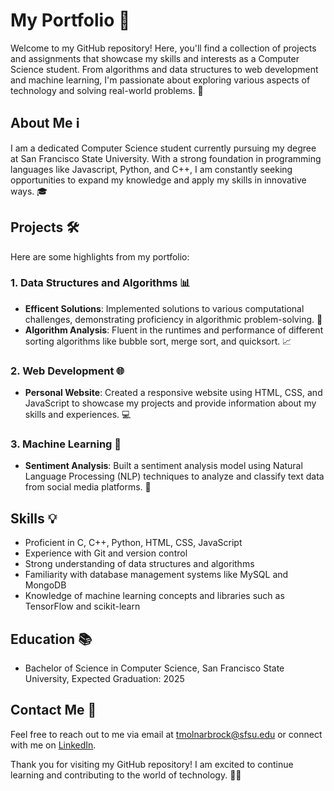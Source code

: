 # My Portfolio 🚀

Welcome to my GitHub repository! Here, you'll find a collection of projects and assignments that showcase my skills and interests as a Computer Science student. From algorithms and data structures to web development and machine learning, I'm passionate about exploring various aspects of technology and solving real-world problems. 🤖

## About Me ℹ️
I am a dedicated Computer Science student currently pursuing my degree at San Francisco State University. With a strong foundation in programming languages like Javascript, Python, and C++, I am constantly seeking opportunities to expand my knowledge and apply my skills in innovative ways. 🎓

## Projects 🛠️
Here are some highlights from my portfolio:

### 1. Data Structures and Algorithms 📊
- **Efficent Solutions**: Implemented solutions to various computational challenges, demonstrating proficiency in algorithmic problem-solving. 🧠
- **Algorithm Analysis**: Fluent in the runtimes and performance of different sorting algorithms like bubble sort, merge sort, and quicksort. 📈

### 2. Web Development 🌐
- **Personal Website**: Created a responsive website using HTML, CSS, and JavaScript to showcase my projects and provide information about my skills and experiences. 💻

### 3. Machine Learning 🤖
- **Sentiment Analysis**: Built a sentiment analysis model using Natural Language Processing (NLP) techniques to analyze and classify text data from social media platforms. 📝

## Skills 💡
- Proficient in C, C++, Python, HTML, CSS, JavaScript
- Experience with Git and version control
- Strong understanding of data structures and algorithms
- Familiarity with database management systems like MySQL and MongoDB
- Knowledge of machine learning concepts and libraries such as TensorFlow and scikit-learn

## Education 📚
- Bachelor of Science in Computer Science, San Francisco State University, Expected Graduation: 2025

## Contact Me 📧
Feel free to reach out to me via email at tmolnarbrock@sfsu.edu or connect with me on [LinkedIn](https://www.linkedin.com/in/thomasbrocksf/).

Thank you for visiting my GitHub repository! I am excited to continue learning and contributing to the world of technology. 🚀🌟

<!--- © 2024 Thomas Brock -- All Rights Reserved --->
